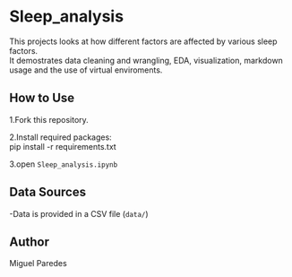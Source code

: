 # Sleep_analysis
This projects looks at how different factors are affected by various sleep factors.  
It demostrates data cleaning and wrangling, EDA, visualization, markdown usage and the  use of virtual enviroments.

## How to Use
1.Fork this repository.

2.Install required packages:  
  pip  install -r requirements.txt
  
3.open `Sleep_analysis.ipynb`

## Data Sources
-Data is provided in a CSV file (`data/`)

## Author
Miguel Paredes 


